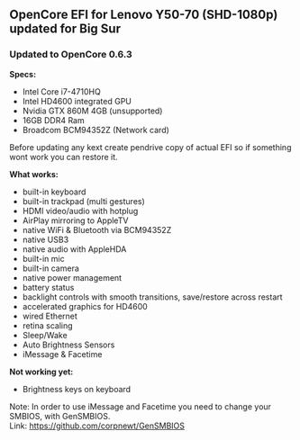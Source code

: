 ## OpenCore EFI for Lenovo Y50-70 (SHD-1080p) updated for Big Sur

### Updated to OpenCore 0.6.3

**Specs:**
  - Intel Core i7-4710HQ
  - Intel HD4600 integrated GPU
  - Nvidia GTX 860M 4GB (unsupported)
  - 16GB DDR4 Ram
  - Broadcom BCM94352Z (Network card)

 
 Before updating any kext create pendrive copy of actual EFI so if something wont
 work you can restore it.
 
 **What works:**
 
 - built-in keyboard
 - built-in trackpad (multi gestures)
 - HDMI video/audio with hotplug
 - AirPlay mirroring to AppleTV
 - native WiFi & Bluetooth via BCM94352Z
 - native USB3
 - native audio with AppleHDA
 - built-in mic
 - built-in camera
 - native power management
 - battery status
 - backlight controls with smooth transitions, save/restore across restart
 - accelerated graphics for HD4600
 - wired Ethernet
 - retina scaling
 - Sleep/Wake
 - Auto Brightness Sensors
 - iMessage & Facetime
 
 **Not working yet:**
 - Brightness keys on keyboard


Note: In order to use iMessage and Facetime you need to change your SMBIOS, with GenSMBIOS.<br>
Link: https://github.com/corpnewt/GenSMBIOS

